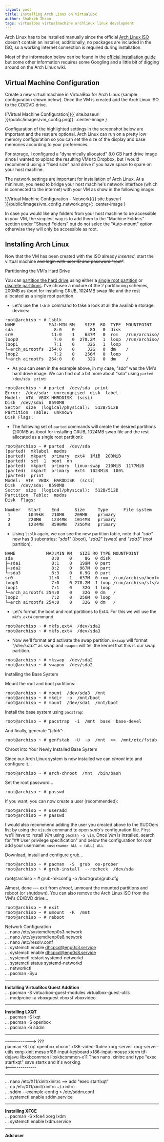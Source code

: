 ```yaml
---
layout: post
title: Installing Arch Linux on VirtualBox
author: Shahzeb Ihsan
tags: virtualbox virtualmachine archlinux linux development
---
```


Arch Linux has to be installed manually since the official [Arch Linux ISO](https://www.archlinux.org/download/) doesn't contain an installer, additionally, no packages are included in the ISO, so a working internet connection is required during installation. <!--more-->

Most of the information below can be found in the [official installation guide](https://wiki.archlinux.org/index.php/Installation_guide) but some other information requires some Googling and a little bit of digging around on the Arch Linux wiki.

Virtual Machine Configuration
---

Create a new virtual machine in VirtualBox for Arch Linux (sample configuration shown below). Once the VM is created add the Arch Linux ISO to the CD/DVD drive.

![Virtual Machine Configuration]({{ site.baseurl }}/public/images/vm_config.png){: .center-image }  

Configuration of the highlighted settings in the screenshot below are important and the rest are optional. Arch Linux can run on a pretty low memory configuration so you can set the size of the display and base memories according to your preferences.  

For storage, I configured a "dynamically allocated" 8.0 GB hard drive image since I wanted to upload the resulting VMs to Dropbox, but I would recommend using a "fixed size" hard drive if you have space to spare on your host machine.  

The network settings are important for installation of Arch Linux. At a minimum, you need to bridge your host machine's network interface (which is connected to the internet) with your VM as show in the following image:  

![Virtual Machine Configuration - Network]({{ site.baseurl }}/public/images/vm_config_network.png){: .center-image }  

In case you would like any folders from your host machine to be accessible in your VM, the simplest way is to add them to the "Machine Folders" section under "Shared Folders" but do not selec the "Auto-mount" option otherwise they will only be accessible as root.

Installing Arch Linux
---

Now that the VM has been created with the ISO already _inserted_, start the virtual machine <del>and login with user ID and password "root"</del>.  

<custom0>Partitioning the VM's Hard Drive</custom0>  

You can [partition the hard drive](https://wiki.archlinux.org/index.php/Partitioning) using either a [single root partition](https://wiki.archlinux.org/index.php/Partitioning#Single_root_partition) or [discrete partitions](https://wiki.archlinux.org/index.php/Partitioning#Discrete_partitions). I've chosen a mixture of the 2 partitioning schemes, 200MB as /boot for installing GRUB, 1024MB swap file and the rest allocated as a single root partition.  

- Let's use the `lsblk` command to take a look at all the available storage devices:<br>

<pre>
root@archiso ~ # lsblk
NAME             MAJ:MIN RM    SIZE  RO  TYPE  MOUNTPOINT
sda                8:0    0      8G   0  disk
sr0               11:0    1    637M   0  rom   /run/archiso/bootmnt
loop0              7:0    0  278.2M   1  loop  /run/archiso/sfs/airootfs
loop1              7:1    0     32G   1  loop
└─arch_airootfs  254:0    0     32G   0  dm    /
loop2              7:2    0    256M   0  loop
└─arch_airootfs  254:0    0     32G   0  dm    /  
</pre>

- As you can seen in the example above, in my case, _"sda"_ was the VM's hard drive image. We can find out a bit more about "sda" using `parted  /dev/sda  print`:<br>  

<pre>
root@archiso ~ # parted  /dev/sda  print
Error:  /dev/sda:  unrecognised  disk  label
Model:  ATA  VBOX HHRDDISK  (scsi)
Disk  /dev/sdai  8590MB
Sector  size  (logical/physical):  512B/512B
Partition  Table:  unknown
Disk Flags:
</pre>

- The following set of `parted` commands will create the desired partitions (200MB as /boot for installing GRUB, 1024MB swap file and the rest allocated as a single root partition):

<pre>
root@archiso ~ # parted  /dev/sda  
(parted)  mklabel  msdos  
(parted)  mkpart  primary  ext4  1MiB  200MiB  
(parted)  set  1  boot  on  
(parted)  mkpart  primary  linux-swap  210MiB  1177MiB  
(parted)  mkpart  primary  ext4  1024MiB  100%  
(parted)  print
Model:  ATA  VBOX  HARDDISK  (scsi)
Disk  /dev/sda:  8590MB
Sector  size  (logical/physical):  512B/512B
Partition  Table:  msdos
Disk  Flags:

Number   Start    End      Size     Type      File system   Flags
 1       1049kB   210MB    209MB    primary                 boot
 2       220MB    1234MB   1014MB   primary
 3       1234MB   8590MB   7356MB   primary
</pre>

- Using `lsblk` again, we can see the new partition table, note that _"sda"_ now has 3 subentries: _"sda1"_ (/boot), _"sda2"_ (swap) and _"sda3"_ (root partition).

<pre>
NAME            MAJ:MIN RM   SIZE RO TYPE MOUNTPOINT
sda               8:0    0     8G  0 disk
├─sda1            8:1    0   199M  0 part
├─sda2            8:2    0   967M  0 part
└─sda3            8:3    0   6.9G  0 part
sr0              11:0    1   637M  0 rom  /run/archiso/bootmnt
loop0             7:0    0 278.2M  1 loop /run/archiso/sfs/airootfs
loop1             7:1    0    32G  1 loop
└─arch_airootfs 254:0    0    32G  0 dm   /
loop2             7:2    0   256M  0 loop
└─arch_airootfs 254:0    0    32G  0 dm   /
</pre>

- Let's format the boot and root partitions to Ext4. For this we will use the `mkfs.ext4` command:

<pre>
root@archiso ~ # mkfs.ext4  /dev/sda1  
root@archiso ~ # mkfs.ext4  /dev/sda3  
</pre>

- Now we'll format and activate the swap partition. `mkswap` will format _"/dev/sda2"_ as swap and `swapon` will tell the kernel that this is our swap partition.

<pre>
root@archiso ~ # mkswap  /dev/sda2  
root@archiso ~ # swapon  /dev/sda2  
</pre>

<custom0>Installing the Base System</custom0>  

Mount the root and boot partitions:

<pre>
root@archiso ~ # mount  /dev/sda3  /mnt  
root@archiso ~ # mkdir  -p  /mnt/boot  
root@archiso ~ # mount  /dev/sda1  /mnt/boot  
</pre>

Install the base system using `pacstrap`:  

<pre>
root@archiso ~ # pacstrap  -i  /mnt  base  base-devel  
</pre>

And finally, generate _"fstab"_:

<pre>
root@archiso ~ # genfstab  -U  -p  /mnt  >>  /mnt/etc/fstab  
</pre>

<custom0>Chroot into Your Newly Installed Base System</custom0>  

Since our Arch Linux system is now installed we can _chroot_ into and configure it...

<pre>
root@archiso ~ # arch-chroot  /mnt  /bin/bash  
</pre>

Set the root password...  

<pre>
root@archiso ~ # passwd
</pre>

If you want, you can now create a user (recommended):

<pre>
root@archiso ~ # useradd  <username>  
root@archiso ~ # passwd  <username>
</pre>

I would also recommend adding the user you created above to the SUDOers list by using the `visudo` command to open _sudo's_ configuration file. First we'll have to install _Vim_ using `pacman -S vim`. Once _Vim_ is installed, search for "## User privilege specification" and below the configuration for _root_ add your username: `<username> ALL = (ALL) ALL`

Download, install and configure grub...

<pre>
root@archiso ~ # pacman  -S  grub  os-prober  
root@archiso ~ # grub-install  --recheck  /dev/sda  
</pre>
root@archiso ~ # grub-mkconfig  -o  /boot/grub/grub.cfg  

Almost, done --- exit from _chroot_, unmount the mounted partitions and reboot (or shutdown). You can also remove the Arch Linux ISO from the VM's CD/DVD drive...

<pre>
root@archiso ~ # exit  
root@archiso ~ # umount  -R  /mnt  
root@archiso ~ # reboot  
</pre>

<custom0>Network Configuration</custom0>    
... nano /etc/systemd/enp0s3.network  
... nano /etc/systemd/enp0s8.network  
... nano /etc/resolv.conf  
... systemctl enable dhcpcd@enp0s3.service  
... systemctl enable dhcpcd@enp0s8.service  
... systemctl restart systemd-networkd  
... systemctl status systemd-networkd  
... networkctl  
... pacman -Syu

---------------------

**Installing VirtualBox Guest Addition**  
... pacman -S virtualbox-guest-modules virtualbox-guest-utils  
... modprobe -a vboxguest vboxsf vboxvideo  

---------------------

**Installing LXQT**  
... pacman -S lxqt  
... pacman -S openbox  
... pacman -S sddm  

---------------------

-------------> ???  
pacman -S lxqt openbox obconf xf86-video-fbdev xorg-server xorg-server-utils xorg-xinit mesa xf86-input-keyboard xf86-input-mouse xterm ttf-dejavu libxkbcommon libxkbcommon-x11
Then nano .xinitrc and type "exec startlxqt" save
startx and it's working.  
<-------------  

--------------------

... nano /etc/X11/xinit/xinitrc ==> add "exec startlxqt"  
... cp /etc/X11/xinit/xinitrc ~/.xinitrc  
... sddm --example-config > /etc/sddm.conf  
... systemctl enable sddm.service  

--------------------

**Installing XFCE**  
... pacman -S xfce4 xorg lxdm  
... systemctl enable lxdm.service  

--------------------

**Add user**  
